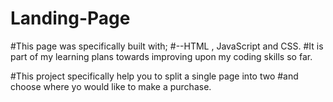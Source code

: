 # Landing-Page
#This page was specifically built with; 
#--HTML , JavaScript and CSS.
#It is part of my learning plans towards improving upon my coding skills so far.

#This project specifically help you to split a single page into two
#and choose where yo would like to make a purchase.
